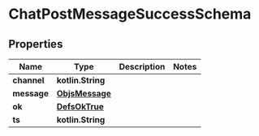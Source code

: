
# ChatPostMessageSuccessSchema

## Properties
Name | Type | Description | Notes
------------ | ------------- | ------------- | -------------
**channel** | **kotlin.String** |  | 
**message** | [**ObjsMessage**](ObjsMessage.md) |  | 
**ok** | [**DefsOkTrue**](DefsOkTrue.md) |  | 
**ts** | **kotlin.String** |  | 



